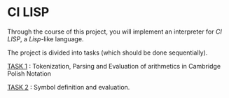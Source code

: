 # CI LISP

Through the course of this project, you will implement an interpreter for *CI LISP*, a *Lisp*-like language.

The project is divided into tasks (which should be done sequentially).

[TASK 1](./instructions/task_1.md) : Tokenization, Parsing and Evaluation of arithmetics in Cambridge Polish Notation

[TASK 2](./instructions/task_2.md) : Symbol definition and evaluation.
